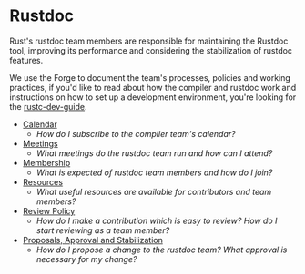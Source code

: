 # Rustdoc
Rust's rustdoc team members are responsible for maintaining the Rustdoc tool, improving its performance
and considering the stabilization of rustdoc features.

We use the Forge to document the team's processes, policies and working practices, if you'd like to
read about how the compiler and rustdoc work and instructions on how to set up a development environment,
you're looking for the [rustc-dev-guide](https://rustc-dev-guide.rust-lang.org/rustdoc.html).

- [Calendar](./calendar.md)
  - *How do I subscribe to the compiler team's calendar?*
- [Meetings](./meetings.md)
  - *What meetings do the rustdoc team run and how can I attend?*
- [Membership](./membership.md)
  - *What is expected of rustdoc team members and how do I join?*
- [Resources](./resources.md)
  - *What useful resources are available for contributors and team members?*
- [Review Policy](./reviews.md)
  - *How do I make a contribution which is easy to review? How do I start reviewing as a team member?*
- [Proposals, Approval and Stabilization](./proposals-and-stabilization.md)
  - *How do I propose a change to the rustdoc team? What approval is necessary for my change?*
